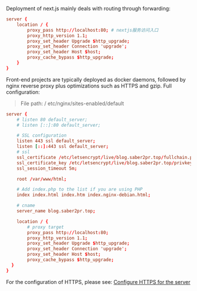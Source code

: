 Deployment of next.js mainly deals with routing through forwarding:
```conf
server {
    location / {
        proxy_pass http://localhost:80; # nextjs服务访问入口
        proxy_http_version 1.1;
        proxy_set_header Upgrade $http_upgrade;
        proxy_set_header Connection 'upgrade';
        proxy_set_header Host $host;
        proxy_cache_bypass $http_upgrade;
    }
}
```
Front-end projects are typically deployed as docker daemons, followed by nginx reverse proxy plus optimizations such as HTTPS and gzip.
Full configuration:
> File path: / etc/nginx/sites-enabled/default
```conf
server {
    # listen 80 default_server;
    # listen [::]:80 default_server;

    # SSL configuration
    listen 443 ssl default_server;
    listen [::]:443 ssl default_server;
    # ssl
    ssl_certificate /etc/letsencrypt/live/blog.saber2pr.top/fullchain.pem;
    ssl_certificate_key /etc/letsencrypt/live/blog.saber2pr.top/privkey.pem;
    ssl_session_timeout 5m;

    root /var/www/html;

    # Add index.php to the list if you are using PHP
    index index.html index.htm index.nginx-debian.html;

    # cname
    server_name blog.saber2pr.top;

    location / {
        # proxy target
        proxy_pass http://localhost:80;
        proxy_http_version 1.1;
        proxy_set_header Upgrade $http_upgrade;
        proxy_set_header Connection 'upgrade';
        proxy_set_header Host $host;
        proxy_cache_bypass $http_upgrade;
  }
}
```
For the configuration of HTTPS, please see:
[Configure HTTPS for the server](/blog/HTTP协议/为服务器配置HTTPS)